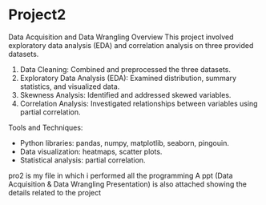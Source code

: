 # Project2
Data Acquisition and Data Wrangling
Overview
This project involved exploratory data analysis (EDA) and correlation analysis on three provided datasets.
1. Data Cleaning: Combined and preprocessed the three datasets.
2. Exploratory Data Analysis (EDA): Examined distribution, summary statistics, and visualized data.
3. Skewness Analysis: Identified and addressed skewed variables.
4. Correlation Analysis: Investigated relationships between variables using partial correlation.

Tools and Techniques:
- Python libraries: pandas, numpy, matplotlib, seaborn, pingouin.
- Data visualization: heatmaps, scatter plots.
- Statistical analysis: partial correlation.

pro2 is my file in which i performed all the programming
A ppt (Data Acquisition & Data Wrangling Presentation) is also attached showing the details related to the project

